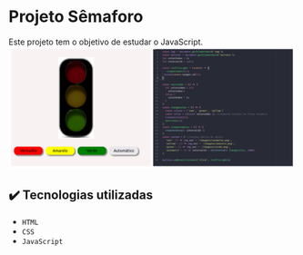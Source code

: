# Projeto Sêmaforo
Este projeto tem o objetivo de estudar o JavaScript.
![Imagem do navegador e do código](/imagens/semaforo.jpg)

## ✔️ Tecnologias utilizadas

- ``HTML``
- ``CSS``
- ``JavaScript``
